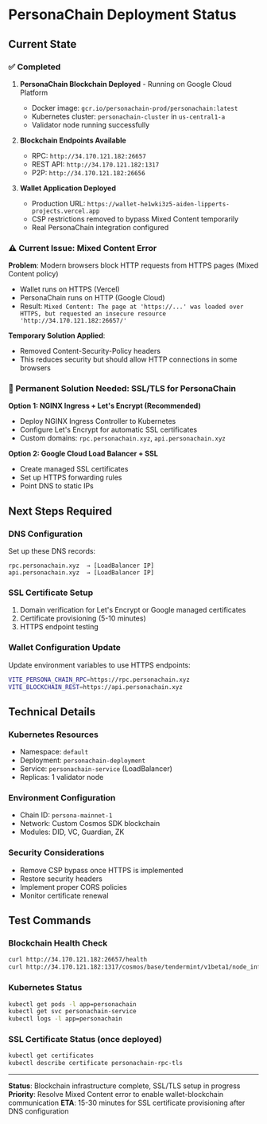 # PersonaChain Deployment Status

## Current State

### ✅ Completed
1. **PersonaChain Blockchain Deployed** - Running on Google Cloud Platform
   - Docker image: `gcr.io/personachain-prod/personachain:latest`
   - Kubernetes cluster: `personachain-cluster` in `us-central1-a`
   - Validator node running successfully

2. **Blockchain Endpoints Available**
   - RPC: `http://34.170.121.182:26657`
   - REST API: `http://34.170.121.182:1317`
   - P2P: `http://34.170.121.182:26656`

3. **Wallet Application Deployed**
   - Production URL: `https://wallet-he1wki3z5-aiden-lipperts-projects.vercel.app`
   - CSP restrictions removed to bypass Mixed Content temporarily
   - Real PersonaChain integration configured

### ⚠️ Current Issue: Mixed Content Error

**Problem**: Modern browsers block HTTP requests from HTTPS pages (Mixed Content policy)
- Wallet runs on HTTPS (Vercel)
- PersonaChain runs on HTTP (Google Cloud)
- Result: `Mixed Content: The page at 'https://...' was loaded over HTTPS, but requested an insecure resource 'http://34.170.121.182:26657/'`

**Temporary Solution Applied**: 
- Removed Content-Security-Policy headers
- This reduces security but should allow HTTP connections in some browsers

### 🎯 Permanent Solution Needed: SSL/TLS for PersonaChain

**Option 1: NGINX Ingress + Let's Encrypt (Recommended)**
- Deploy NGINX Ingress Controller to Kubernetes
- Configure Let's Encrypt for automatic SSL certificates
- Custom domains: `rpc.personachain.xyz`, `api.personachain.xyz`

**Option 2: Google Cloud Load Balancer + SSL**
- Create managed SSL certificates
- Set up HTTPS forwarding rules
- Point DNS to static IPs

## Next Steps Required

### DNS Configuration
Set up these DNS records:
```
rpc.personachain.xyz  → [LoadBalancer IP]
api.personachain.xyz  → [LoadBalancer IP]
```

### SSL Certificate Setup
1. Domain verification for Let's Encrypt or Google managed certificates
2. Certificate provisioning (5-10 minutes)
3. HTTPS endpoint testing

### Wallet Configuration Update
Update environment variables to use HTTPS endpoints:
```bash
VITE_PERSONA_CHAIN_RPC=https://rpc.personachain.xyz
VITE_BLOCKCHAIN_REST=https://api.personachain.xyz
```

## Technical Details

### Kubernetes Resources
- Namespace: `default`
- Deployment: `personachain-deployment`
- Service: `personachain-service` (LoadBalancer)
- Replicas: 1 validator node

### Environment Configuration
- Chain ID: `persona-mainnet-1`
- Network: Custom Cosmos SDK blockchain
- Modules: DID, VC, Guardian, ZK

### Security Considerations
- Remove CSP bypass once HTTPS is implemented
- Restore security headers
- Implement proper CORS policies
- Monitor certificate renewal

## Test Commands

### Blockchain Health Check
```bash
curl http://34.170.121.182:26657/health
curl http://34.170.121.182:1317/cosmos/base/tendermint/v1beta1/node_info
```

### Kubernetes Status
```bash
kubectl get pods -l app=personachain
kubectl get svc personachain-service
kubectl logs -l app=personachain
```

### SSL Certificate Status (once deployed)
```bash
kubectl get certificates
kubectl describe certificate personachain-rpc-tls
```

---

**Status**: Blockchain infrastructure complete, SSL/TLS setup in progress
**Priority**: Resolve Mixed Content error to enable wallet-blockchain communication
**ETA**: 15-30 minutes for SSL certificate provisioning after DNS configuration